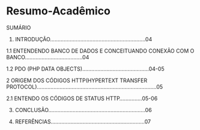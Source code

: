 # Resumo-Acadêmico

SUMÁRIO


1. INTRODUÇÃO………………………………………………………04

1.1 ENTENDENDO BANCO DE DADOS E CONCEITUANDO CONEXÃO COM O BANCO………………………………..04

1.2 PDO (PHP DATA OBJECTS)............................................04-05

2 ORIGEM DOS CÓDIGOS HTTP(HYPERTEXT TRANSFER PROTOCOL)...............................................................................05

2.1 ENTENDO OS CÓDIGOS DE STATUS HTTP……………05-06

3. CONCLUSÃO……………………………………………………….06

4. REFERÊNCIAS………………………………………………….....07
